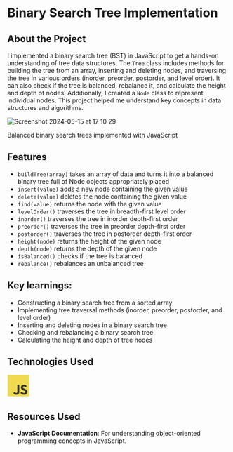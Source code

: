 # Binary Search Tree Implementation

## About the Project
I implemented a binary search tree (BST) in JavaScript to get a hands-on understanding of tree data structures. The `Tree` class includes methods for building the tree from an array, inserting and deleting nodes, and traversing the tree in various orders (inorder, preorder, postorder, and level order). It can also check if the tree is balanced, rebalance it, and calculate the height and depth of nodes. Additionally, I created a `Node` class to represent individual nodes. This project helped me understand key concepts in data structures and algorithms.


<img width="324" alt="Screenshot 2024-05-15 at 17 10 29" src="https://github.com/adammmusial/balanced-binary-search-tree/assets/95377932/a335a57a-0b6d-4607-bcb0-5c8327ff8da9">

Balanced binary search trees implemented with JavaScript

## Features

- `buildTree(array)` takes an array of data and turns it into a balanced binary tree full of Node objects appropriately placed
- `insert(value)` adds a new node containing the given value
- `delete(value)` deletes the node containing the given value
- `find(value)` returns the node with the given value
- `levelOrder()` traverses the tree in breadth-first level order
- `inorder()` traverses the tree in inorder depth-first order
- `preorder()` traverses the tree in preorder depth-first order
- `postorder()` traverses the tree in postorder depth-first order
- `height(node)` returns the height of the given node
- `depth(node)` returns the depth of the given node
- `isBalanced()` checks if the tree is balanced
- `rebalance()` rebalances an unbalanced tree

## Key learnings:
- Constructing a binary search tree from a sorted array
- Implementing tree traversal methods (inorder, preorder, postorder, and level order)
- Inserting and deleting nodes in a binary search tree
- Checking and rebalancing a binary search tree
- Calculating the height and depth of tree nodes

  

## Technologies Used
<img src="https://github.com/devicons/devicon/blob/master/icons/javascript/javascript-original.svg" width="50">

## Resources Used
- **JavaScript Documentation**: For understanding object-oriented programming concepts in JavaScript.

